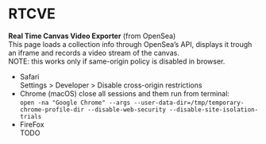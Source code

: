 # RTCVE
**Real Time Canvas Video Exporter** (from OpenSea)  
This page loads a collection info through OpenSea’s API, displays it trough an iframe and records a video stream of the canvas.  
NOTE: this works only if same-origin policy is disabled in browser.

- Safari  
Settings > Developer > Disable cross-origin restrictions
- Chrome (macOS) 
close all sessions and them run from terminal:  
`open -na "Google Chrome" --args --user-data-dir=/tmp/temporary-chrome-profile-dir --disable-web-security --disable-site-isolation-trials`
- FireFox  
  TODO